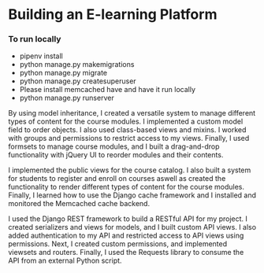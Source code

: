 # Building an E-learning Platform

### To run locally

- pipenv install
- python manage.py makemigrations
- python manage.py migrate
- python manage.py createsuperuser
- Please install memcached have and have it run locally
- python manage.py runserver

<p>
By using model inheritance, I created a versatile system to manage different types of content for the course modules. I implemented a custom model field to order objects. I also used class-based views and mixins. I worked with groups and permissions to restrict access to my views. Finally, I used formsets to manage course modules, and I built a drag-and-drop functionality with jQuery UI to reorder modules and their contents.
</p>

<p>
I implemented the public views for the course catalog. I also built a system for students to register and enroll on courses aswell as created the functionality to render different types of content for the course modules. Finally, I learned how to use the Django cache framework and I installed and monitored the Memcached cache backend.
</p>
<p>
I used the Django REST framework to build a RESTful API for my project. I created serializers and views for models, and I built custom API views. I also added authentication to my API and restricted access to API views using permissions. Next, I created custom permissions, and implemented viewsets and routers. Finally, I used the Requests library to consume the API from an external Python script.
</p>
